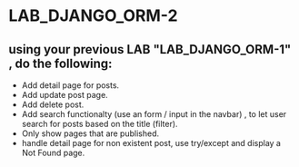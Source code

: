 # LAB_DJANGO_ORM-2


## using your previous LAB "LAB_DJANGO_ORM-1" , do the following:
- Add detail page for posts.
- Add update post page.
- Add delete post.
- Add search functionalty (use an form / input in the navbar) , to let user search for posts based on the title (filter).
- Only show pages that are published.
- handle detail page for non existent post, use try/except and display a Not Found page.

